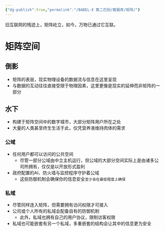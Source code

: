 ```yaml
---
{"dg-publish":true,"permalink":"/BABEL-Ⅱ 第二巴别/数据库/矩阵/"}
---
```


旧互联网的残迹上，矩阵屹立，如今，万物已通过它互联。
# 矩阵空间

## 倒影
- 矩阵的表层，现实物理设备的数据流与信息在这里呈现
- 与数据的互动往往直接受限于物理因素，这里更像是现实的延伸而非矩阵的一部分

## 水下
- 构建于矩阵空间中的数字城市，大部分矩阵用户所在之处
- 大量的人类甚至终生生活于此，仅凭营养液维持肉体的需求
### 公域
- 任何用户都可以访问的公共空间
	- 尽管一部分公域由中立主机运行，但公域的大部分空间实际上是由诸多公司所拥有，仅仅是以开放形式盈利
- 政府配置的AI、防火墙与监控程序守护着公域
	- 这些防御机制会确保你的信息安全```至少会在最低程度上确保```

### 私域
- 尽管同样连入矩阵，但需要拥有访问权限才可接入
- 公司或个人所有的私域会配备自有的防御机制
	- 此外，私域也拥有自己的用户协议，限制访客权限
- 私域也可能嵌套有另一个私域，多重嵌套的结构会让其中的信息更为安全